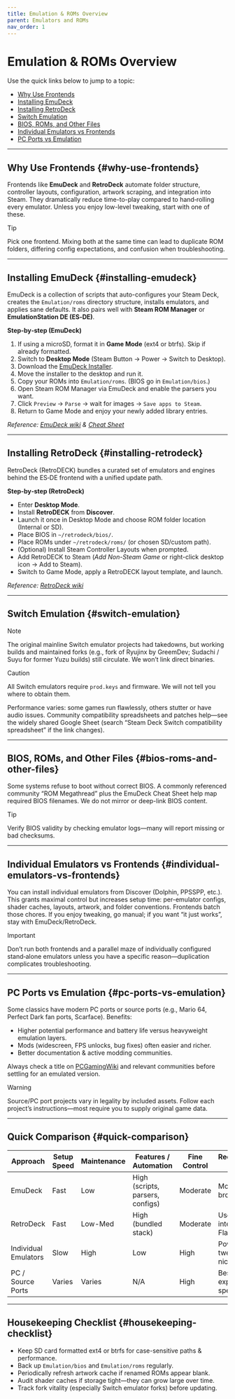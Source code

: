 ```yaml
---
title: Emulation & ROMs Overview
parent: Emulators and ROMs
nav_order: 1
---
```


# Emulation & ROMs Overview

Use the quick links below to jump to a topic:

- [Why Use Frontends](#why-use-frontends)
- [Installing EmuDeck](#installing-emudeck)
- [Installing RetroDeck](#installing-retrodeck)
- [Switch Emulation](#switch-emulation)
- [BIOS, ROMs, and Other Files](#bios-roms-and-other-files)
- [Individual Emulators vs Frontends](#individual-emulators-vs-frontends)
- [PC Ports vs Emulation](#pc-ports-vs-emulation)

---
## Why Use Frontends {#why-use-frontends}
Frontends like **EmuDeck** and **RetroDeck** automate folder structure, controller layouts, configuration, artwork scraping, and integration into Steam. They dramatically reduce time-to-play compared to hand‑rolling every emulator. Unless you enjoy low-level tweaking, start with one of these.

> [!TIP]
> Pick one frontend. Mixing both at the same time can lead to duplicate ROM folders, differing config expectations, and confusion when troubleshooting.

---
## Installing EmuDeck {#installing-emudeck}
EmuDeck is a collection of scripts that auto-configures your Steam Deck, creates the `Emulation/roms` directory structure, installs emulators, and applies sane defaults. It also pairs well with **Steam ROM Manager** or **EmulationStation DE (ES‑DE)**.

<div class="panel panel--soft">
<strong>Step‑by‑step (EmuDeck)</strong>
<ol>
  <li>If using a microSD, format it in <strong>Game Mode</strong> (ext4 or btrfs). Skip if already formatted.</li>
  <li>Switch to <strong>Desktop Mode</strong> (Steam Button → Power → Switch to Desktop).</li>
  <li>Download the <a href="https://www.emudeck.com/#download">EmuDeck Installer</a>.</li>
  <li>Move the installer to the desktop and run it.</li>
  <li>Copy your ROMs into <code>Emulation/roms</code>. (BIOS go in <code>Emulation/bios</code>.)</li>
  <li>Open Steam ROM Manager via EmuDeck and enable the parsers you want.</li>
  <li>Click <code>Preview</code> → <code>Parse</code> → wait for images → <code>Save apps to Steam</code>.</li>
  <li>Return to Game Mode and enjoy your newly added library entries.</li>
</ol>
<em>Reference: <a href="https://emudeck.github.io/">EmuDeck wiki</a> &amp; <a href="https://emudeck.github.io/cheat-sheet/">Cheat Sheet</a></em>
</div>

---
## Installing RetroDeck {#installing-retrodeck}
RetroDeck (RetroDECK) bundles a curated set of emulators and engines behind the ES‑DE frontend with a unified update path.

<div class="panel panel--soft">
<strong>Step‑by‑step (RetroDeck)</strong>
<ul>
  <li>Enter <strong>Desktop Mode</strong>.</li>
  <li>Install <strong>RetroDECK</strong> from <strong>Discover</strong>.</li>
  <li>Launch it once in Desktop Mode and choose ROM folder location (Internal or SD).</li>
  <li>Place BIOS in <code>~/retrodeck/bios/</code>.</li>
  <li>Place ROMs under <code>~/retrodeck/roms/</code> (or chosen SD/custom path).</li>
  <li>(Optional) Install Steam Controller Layouts when prompted.</li>
  <li>Add RetroDECK to Steam (<em>Add Non-Steam Game</em> or right-click desktop icon → Add to Steam).</li>
  <li>Switch to Game Mode, apply a RetroDECK layout template, and launch.</li>
</ul>
<em>Reference: <a href="https://retrodeck.readthedocs.io/en/latest/wiki_devices/steamdeck/steamdeck-start/">RetroDeck wiki</a></em>
</div>

---
## Switch Emulation {#switch-emulation}

> [!NOTE]
> The original mainline Switch emulator projects had takedowns, but working builds and maintained forks (e.g., fork of Ryujinx by GreemDev; Sudachi / Suyu for former Yuzu builds) still circulate. We won’t link direct binaries.

> [!CAUTION]
> All Switch emulators require <code>prod.keys</code> and firmware. We will not tell you where to obtain them.

Performance varies: some games run flawlessly, others stutter or have audio issues. Community compatibility spreadsheets and patches help—see the widely shared Google Sheet (search “Steam Deck Switch compatibility spreadsheet” if the link changes).

---
## BIOS, ROMs, and Other Files {#bios-roms-and-other-files}
Some systems refuse to boot without correct BIOS. A commonly referenced community “ROM Megathread” plus the EmuDeck Cheat Sheet help map required BIOS filenames. We do not mirror or deep-link BIOS content.

> [!TIP]
> Verify BIOS validity by checking emulator logs—many will report missing or bad checksums.

---
## Individual Emulators vs Frontends {#individual-emulators-vs-frontends}
You can install individual emulators from Discover (Dolphin, PPSSPP, etc.). This grants maximal control but increases setup time: per-emulator configs, shader caches, layouts, artwork, and folder conventions. Frontends batch those chores. If you enjoy tweaking, go manual; if you want “it just works”, stay with EmuDeck/RetroDeck.

> [!IMPORTANT]
> Don’t run both frontends and a parallel maze of individually configured stand‑alone emulators unless you have a specific reason—duplication complicates troubleshooting.

---
## PC Ports vs Emulation {#pc-ports-vs-emulation}
Some classics have modern PC ports or source ports (e.g., Mario 64, Perfect Dark fan ports, Scarface). Benefits:

- Higher potential performance and battery life versus heavyweight emulation layers.
- Mods (widescreen, FPS unlocks, bug fixes) often easier and richer.
- Better documentation & active modding communities.

Always check a title on <a href="https://www.pcgamingwiki.com/wiki/Home">PCGamingWiki</a> and relevant communities before settling for an emulated version.

> [!WARNING]
> Source/PC port projects vary in legality by included assets. Follow each project’s instructions—most require you to supply original game data.

---
## Quick Comparison {#quick-comparison}

| Approach | Setup Speed | Maintenance | Features / Automation | Fine Control | Recommended For |
| -------- | ----------- | ----------- | --------------------- | ------------ | --------------- |
| EmuDeck  | Fast | Low | High (scripts, parsers, configs) | Moderate | Most users / broad libraries |
| RetroDeck | Fast | Low-Med | High (bundled stack) | Moderate | Users wanting integrated Flatpak pack |
| Individual Emulators | Slow | High | Low | High | Power tweakers, niche systems |
| PC / Source Ports | Varies | Varies | N/A | High | Best experience for specific titles |

---
## Housekeeping Checklist {#housekeeping-checklist}
- Keep SD card formatted ext4 or btrfs for case-sensitive paths & performance.
- Back up `Emulation/bios` and `Emulation/roms` regularly.
- Periodically refresh artwork cache if renamed ROMs appear blank.
- Audit shader caches if storage tight—they can grow large over time.
- Track fork vitality (especially Switch emulator forks) before updating.


